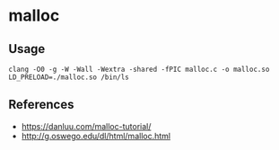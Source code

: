 # malloc

## Usage
```
clang -O0 -g -W -Wall -Wextra -shared -fPIC malloc.c -o malloc.so
LD_PRELOAD=./malloc.so /bin/ls
```

## References
* https://danluu.com/malloc-tutorial/
* http://g.oswego.edu/dl/html/malloc.html
